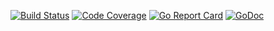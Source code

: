 [![Build Status](https://travis-ci.org/smartystreets/numeric.svg?branch=master)](https://travis-ci.org/smartystreets/numeric)
[![Code Coverage](https://codecov.io/gh/smartystreets/numeric/branch/master/graph/badge.svg)](https://codecov.io/gh/smartystreets/numeric)
[![Go Report Card](https://goreportcard.com/badge/github.com/smartystreets/numeric)](https://goreportcard.com/report/github.com/smartystreets/numeric)
[![GoDoc](https://godoc.org/github.com/smartystreets/numeric?status.svg)](http://godoc.org/github.com/smartystreets/numeric)
